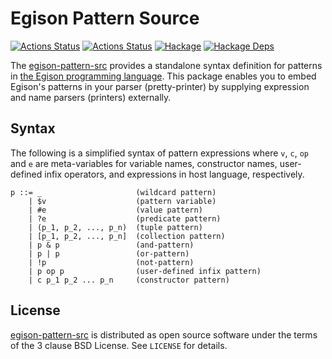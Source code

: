 # Egison Pattern Source

[![Actions Status](https://github.com/egison/egison-pattern-src/workflows/latest/badge.svg)](https://github.com/egison/egison-pattern-src/actions?workflow=latest)
[![Actions Status](https://github.com/egison/egison-pattern-src/workflows/release/badge.svg)](https://github.com/egison/egison-pattern-src/actions?workflow=release)
[![Hackage](https://img.shields.io/hackage/v/egison-pattern-src.svg)](https://hackage.haskell.org/package/egison-pattern-src)
[![Hackage Deps](https://img.shields.io/hackage-deps/v/egison-pattern-src.svg)](http://packdeps.haskellers.com/reverse/egison-pattern-src)

The [egison-pattern-src](https://hackage.haskell.org/package/egison-pattern-src) provides a standalone syntax definition for patterns in [the Egison programming language](https://www.egison.org/).
This package enables you to embed Egison's patterns in your parser (pretty-printer) by supplying expression and name parsers (printers) externally.

## Syntax

The following is a simplified syntax of pattern expressions where `v`, `c`, `op` and `e` are meta-variables for variable names, constructor names, user-defined infix operators, and expressions in host language, respectively.

```
p ::= _                     (wildcard pattern)
    | $v                    (pattern variable)
    | #e                    (value pattern)
    | ?e                    (predicate pattern)
    | (p_1, p_2, ..., p_n)  (tuple pattern)
    | [p_1, p_2, ..., p_n]  (collection pattern)
    | p & p                 (and-pattern)
    | p | p                 (or-pattern)
    | !p                    (not-pattern)
    | p op p                (user-defined infix pattern)
    | c p_1 p_2 ... p_n     (constructor pattern)
```

## License

[egison-pattern-src](https://hackage.haskell.org/package/egison-pattern-src) is distributed as open source software under the terms of the 3 clause BSD License. See `LICENSE` for details.
